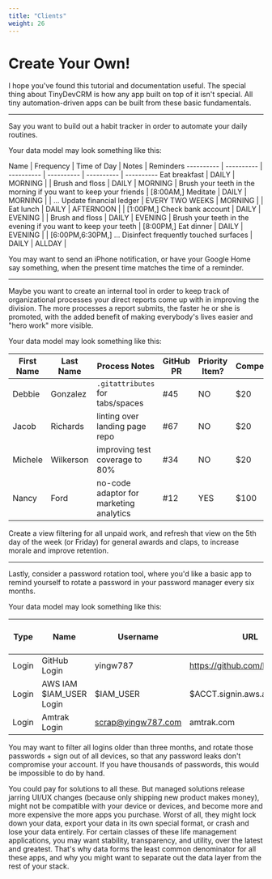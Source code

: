 ```yaml
---
title: "Clients"
weight: 26
---
```


# Create Your Own!

I hope you've found this tutorial and documentation useful. The special thing
about TinyDevCRM is how any app built on top of it isn't special. All tiny
automation-driven apps can be built from these basic fundamentals.

__________

Say you want to build out a habit tracker in order to automate your daily
routines.

Your data model may look something like this:

Name | Frequency | Time of Day | Notes | Reminders
---------- | ---------- | ---------- | ---------- | ---------- | ----------
Eat breakfast | DAILY | MORNING | |
Brush and floss | DAILY | MORNING | Brush your teeth in the morning if you want to keep your friends | [8:00AM,]
Meditate | DAILY | MORNING | |
...
Update financial ledger | EVERY TWO WEEKS | MORNING | |
Eat lunch | DAILY | AFTERNOON | | [1:00PM,]
Check bank account | DAILY | EVENING | |
Brush and floss | DAILY | EVENING | Brush your teeth in the evening if you want to keep your teeth | [8:00PM,]
Eat dinner | DAILY | EVENING | | [6:00PM,6:30PM,]
...
Disinfect frequently touched surfaces | DAILY | ALLDAY |

You may want to send an iPhone notification, or have your Google Home say
something, when the present time matches the time of a reminder.

__________

Maybe you want to create an internal tool in order to keep track of
organizational processes your direct reports come up with in improving the
division. The more processes a report submits, the faster he or she is promoted,
with the added benefit of making everybody's lives easier and "hero work" more
visible.

Your data model may look something like this:

First Name | Last Name | Process Notes | GitHub PR | Priority Item? | Compensation | Paid?
---------- | ---------- | ---------- | ---------- | ---------- | ---------- | ----------
Debbie | Gonzalez | `.gitattributes` for tabs/spaces | #45 | NO | $20 | NO
Jacob | Richards | linting over landing page repo | #67 | NO | $20 | NO
Michele | Wilkerson | improving test coverage to 80% | #34 | NO | $20 | NO
Nancy | Ford | no-code adaptor for marketing analytics | #12 | YES | $100 | NO

Create a view filtering for all unpaid work, and refresh that view on the 5th
day of the week (or Friday) for general awards and claps, to increase morale and
improve retention.

__________

Lastly, consider a password rotation tool, where you'd like a basic app to
remind yourself to rotate a password in your password manager every six months.

Your data model may look something like this:

Type | Name | Username | URL | Password Last Rotated
---------- | ---------- | ---------- | ---------- | ----------
Login | GitHub Login | yingw787 | https://github.com/login | 2018-07-22
Login | AWS IAM $IAM_USER Login | $IAM_USER | $ACCT.signin.aws.amazon.com | 2019-05-25
Login | Amtrak Login | scrap@yingw787.com | amtrak.com | 2007-01-02

You may want to filter all logins older than three months, and rotate those
passwords + sign out of all devices, so that any password leaks don't compromise
your account. If you have thousands of passwords, this would be impossible to do
by hand.

You could pay for solutions to all these. But managed solutions release jarring
UI/UX changes (because only shipping new product makes money), might not be
compatible with your device or devices, and become more and more expensive the
more apps you purchase. Worst of all, they might lock down your data, export
your data in its own special format, or crash and lose your data entirely. For
certain classes of these life management applications, you may want stability,
transparency, and utility, over the latest and greatest. That's why data forms
the least common denominator for all these apps, and why you might want to
separate out the data layer from the rest of your stack.
